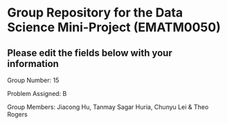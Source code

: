 # Group Repository for the Data Science Mini-Project (EMATM0050)

## Please edit the fields below with your information
Group Number: 15

Problem Assigned: B

Group Members: Jiacong Hu, Tanmay Sagar Huria, Chunyu Lei & Theo Rogers

